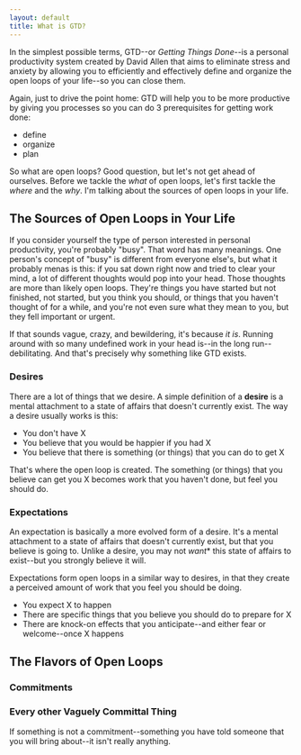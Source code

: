 ```yaml
---  
layout: default
title: What is GTD?
---  
```


In the simplest possible terms, GTD--or *Getting Things Done*--is a personal productivity system created by David Allen that aims to eliminate stress and anxiety by allowing you to efficiently and effectively define and organize the open loops of your life--so you can close them.

Again, just to drive the point home: GTD will help you to be more productive by giving you processes so you can do 3 prerequisites for getting work done:

- define
- organize
- plan

So what are open loops? Good question, but let's not get ahead of ourselves. Before we tackle the *what* of open loops, let's first tackle the *where* and the *why*. I'm talking about the sources of open loops in your life.


## The Sources of Open Loops in Your Life
If you consider yourself the type of person interested in personal productivity, you're probably "busy". That word has many meanings. One person's concept of "busy" is different from everyone else's, but what it probably menas is this: if you sat down right now and tried to clear your mind, a lot of different thoughts would pop into your head. Those thoughts are more than likely open loops. They're things you have started but not finished, not started, but you think you should, or things that you haven't thought of for a while, and you're not even sure what they mean to you, but they fell important or urgent.

If that sounds vague, crazy, and bewildering, it's because *it is*. Running around with so many undefined work in your head is--in the long run--debilitating. And that's precisely why something like GTD exists. 

### Desires

There are a lot of things that we desire. A simple definition of a **desire** is a mental attachment to a state of affairs that doesn't currently exist. The way a desire usually works is this:
- You don't have X
- You believe that you would be happier if you had X
- You believe that there is something (or things) that you can do to get X

That's where the open loop is created. The something (or things) that you believe can get you X becomes work that you haven't done, but feel you should do.


### Expectations

An expectation is basically a more evolved form of a desire. It's a mental attachment to a state of affairs that doesn't currently exist, but that you believe is going to. Unlike a desire, you may not *want** this state of affairs to exist--but you strongly believe it will.

Expectations form open loops in a similar way to desires, in that they create a perceived amount of work that you feel you should be doing.

- You expect X to happen
- There are specific things that you believe you should do to prepare for X
-  There are knock-on effects that you anticipate--and either fear or welcome--once X happens


## The Flavors of Open Loops

### Commitments

### Every other Vaguely Committal Thing

If something is not a commitment--something you have told someone that you will bring about--it isn't really anything.